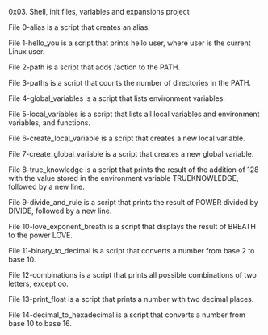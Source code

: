 0x03. Shell, init files, variables and expansions project

File 0-alias is a script that creates an alias.

File 1-hello_you is a script that prints hello user, where user is the current Linux user.

File 2-path is a script that adds /action to the PATH. 

File 3-paths is a script that counts the number of directories in the PATH.

File 4-global_variables is a script that lists environment variables.

File 5-local_variables is a script that lists all local variables and environment variables, and functions.

File 6-create_local_variable is a script that creates a new local variable.

File 7-create_global_variable is a script that creates a new global variable.

File 8-true_knowledge is a script that prints the result of the addition of 128 with the value stored in the environment variable TRUEKNOWLEDGE, followed by a new line.

File 9-divide_and_rule is a script that prints the result of POWER divided by DIVIDE, followed by a new line.

File 10-love_exponent_breath is a script that displays the result of BREATH to the power LOVE.

File 11-binary_to_decimal is a script that converts a number from base 2 to base 10.

File 12-combinations is a script that prints all possible combinations of two letters, except oo.

File 13-print_float is a script that prints a number with two decimal places.

File 14-decimal_to_hexadecimal is a script that converts a number from base 10 to base 16.